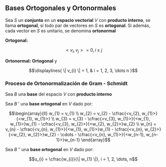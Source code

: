 ## Bases Ortogonales y Ortonormales

Sea $S$ un **conjunto** en un **espacio vectorial** $V$ con **producto interno**, se llama **ortogonal**, si todo par de vectores en $S$ es **ortogonal**. Si además, cada vector en $S$ es unitario, se denomina **ortonormal**

**Ortogonal:**

$$<v_{i}, v_{j}> = 0, i \pm j$$

**Ortonormal:** **Ortogonal** y

$$\displaylines{
\| v_{i} \| = 1, & 
i = 1, 2, 3, \dots n
}$$
### Proceso de Ortonormalización de Gram - Schmidt

Sea $B$ una **base** del espacio $V$ con **producto interno** 

Sea $B\:'$  una **base ortogonal** en $V$ dado por:

$$\begin{array}{ll}
w_{1} = v_{1} \\
w_{2} = v_{2} - \cfrac{<v_{2}, w_{1}>}{<w_{1}, w_{1}>} \\
w_{3} = v_{3} - \cfrac{<v_{3}, w_{1}>}{<w_{1}, w_{1}>}w_{1} - \cfrac{<v_{3}, w_{2}>}{<w_{2}, w_{2}>}w_{2} \\
w_{n} = v_{n} - \cfrac{<v_{n}, w_{1}>}{<w_{1}, w_{1}>}w_{1} - \cfrac{<v_{n}, w_{2}>}{<w_{2}, w_{2}>}w_{2} - \cdots - \cfrac{<v_{n}, w_{1}>}{<w_{n-1}, w_{n-1}>}w_{n-1}
\end{array}$$

Sea $B\:''$  una **base ortogonal** en $V$ dado por:

$$u_{i} = \cfrac{w_{i}}{\| w_{1} \|}, i = 1, 2, \dots, n$$
